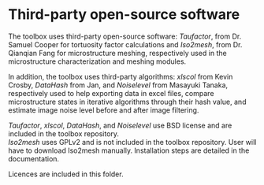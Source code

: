 # Third-party open-source software
The toolbox uses third-party open-source software: *Taufactor*, from Dr. Samuel Cooper for tortuosity factor calculations and *Iso2mesh*, from Dr. Qianqian Fang for microstructure meshing, respectively used in the microstructure characterization and meshing modules.

In addition, the toolbox uses third-party algorithms: *xlscol* from Kevin Crosby, *DataHash* from Jan, and *Noiselevel* from Masayuki Tanaka, respectively used to help exporting data in excel files, compare microstructure states in iterative algorithms through their hash value, and estimate image noise level before and after image filtering.

*Taufactor*, *xlscol*, *DataHash*, and *Noiselevel* use BSD license and are included in the toolbox repository. \
*Iso2mesh* uses GPLv2 and is not included in the toolbox repository. User will have to download Iso2mesh manually. Installation steps are detailed in the documentation.

Licences are included in this folder.